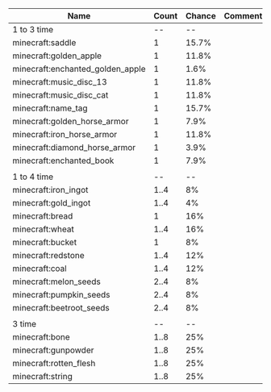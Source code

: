 | Name                             | Count | Chance | Comment |
| -------------------------------- | ----- | ------ | ------- |
| 1 to 3 time                      |    -- |     -- |         |
| minecraft:saddle                 |     1 |  15.7% |         |
| minecraft:golden_apple           |     1 |  11.8% |         |
| minecraft:enchanted_golden_apple |     1 |   1.6% |         |
| minecraft:music_disc_13          |     1 |  11.8% |         |
| minecraft:music_disc_cat         |     1 |  11.8% |         |
| minecraft:name_tag               |     1 |  15.7% |         |
| minecraft:golden_horse_armor     |     1 |   7.9% |         |
| minecraft:iron_horse_armor       |     1 |  11.8% |         |
| minecraft:diamond_horse_armor    |     1 |   3.9% |         |
| minecraft:enchanted_book         |     1 |   7.9% |         |
|                                  |       |        |         |
| 1 to 4 time                      |    -- |     -- |         |
| minecraft:iron_ingot             |  1..4 |     8% |         |
| minecraft:gold_ingot             |  1..4 |     4% |         |
| minecraft:bread                  |     1 |    16% |         |
| minecraft:wheat                  |  1..4 |    16% |         |
| minecraft:bucket                 |     1 |     8% |         |
| minecraft:redstone               |  1..4 |    12% |         |
| minecraft:coal                   |  1..4 |    12% |         |
| minecraft:melon_seeds            |  2..4 |     8% |         |
| minecraft:pumpkin_seeds          |  2..4 |     8% |         |
| minecraft:beetroot_seeds         |  2..4 |     8% |         |
|                                  |       |        |         |
| 3 time                           |    -- |     -- |         |
| minecraft:bone                   |  1..8 |    25% |         |
| minecraft:gunpowder              |  1..8 |    25% |         |
| minecraft:rotten_flesh           |  1..8 |    25% |         |
| minecraft:string                 |  1..8 |    25% |         |